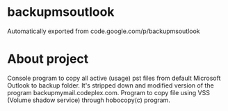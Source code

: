 # backupmsoutlook
Automatically exported from code.google.com/p/backupmsoutlook

# About project
Console program to copy all active (usage) pst files from default Microsoft Outlook to backup folder. It's stripped down and modified version of the program backupmymail.codeplex.com. Program to copy file using VSS (Volume shadow service) through hobocopy(c) program.
